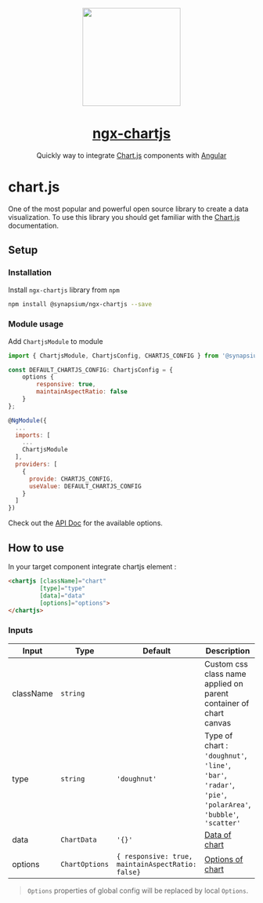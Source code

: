 <p align="center">
  <img height="200px" width="200px"  src="https://www.chartjs.org/img/chartjs-logo.svg">
  <a href="http://synapsium.com">
    <h1 align="center">ngx-chartjs</h1>
  </a>
</p>

<p align="center">
Quickly way to integrate <a href="https://www.chartjs.org">Chart.js</a> components with <a href="https://angular.io/">Angular</a>
</p>

# chart.js

One of the most popular and powerful open source library to create a  data visualization. To use this library you should get familiar with the <a href="https://www.chartjs.org">Chart.js</a> documentation.

## Setup

### Installation

Install `ngx-chartjs` library from `npm`

```bash
npm install @synapsium/ngx-chartjs --save
```
### Module usage

Add `ChartjsModule` to module

```javascript
import { ChartjsModule, ChartjsConfig, CHARTJS_CONFIG } from '@synapsium/ngx-chartjs';

const DEFAULT_CHARTJS_CONFIG: ChartjsConfig = {
    options {
        responsive: true,
        maintainAspectRatio: false
    }
};

@NgModule({
  ...
  imports: [
    ...
    ChartjsModule
  ],
  providers: [
    {
      provide: CHARTJS_CONFIG,
      useValue: DEFAULT_CHARTJS_CONFIG
    }
  ]
})
```

Check out the <a href="https://www.chartjs.org/docs/latest/">API Doc</a> for the available options.


## How to use

In your target component integrate chartjs element :
```html
<chartjs [className]="chart" 
         [type]="type" 
         [data]="data" 
         [options]="options">
</chartjs>
```
### Inputs

| Input             | Type                           | Default           | Description                                                       |
| ----------------- | ------------------------------ | ----------------- | -----------------------------------------------------------------------------------------------------------------------------------------    |
| className         | `string`                       |                   | Custom css class name applied on parent container of chart canvas |
| type              | `string`                       | `'doughnut'`      | Type of chart : `'doughnut'`, `'line'`, `'bar'`, `'radar'`, `'pie'`, `'polarArea'`, `'bubble'`, `'scatter'` |
| data           | `ChartData`                         | `'{}'`             | <a href="https://www.chartjs.org/docs/latest/getting-started/usage.html">Data of chart</a>                                                                                                              |
| options   | `ChartOptions`                         | `{ responsive: true, maintainAspectRatio: false}`              | <a href="https://github.com/DefinitelyTyped/DefinitelyTyped/blob/master/types/chart.js/index.d.ts">Options of chart</a>                                                                                            |

> `Options` properties of global config will be replaced by local `Options`.



